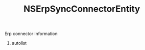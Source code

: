 ﻿---
uid: crmscript_ref_NSErpSyncConnectorEntity
title: NSErpSyncConnectorEntity
intellisense: Void.NSErpSyncConnectorEntity
keywords: NSErpSyncConnectorEntity
so.topic: reference
---

Erp connector information

1. autolist 

